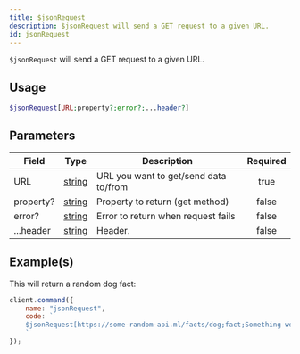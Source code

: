 ```yaml
---
title: $jsonRequest
description: $jsonRequest will send a GET request to a given URL.
id: jsonRequest
---
```


`$jsonRequest` will send a GET request to a given URL.

## Usage

```php
$jsonRequest[URL;property?;error?;...header?]
```

## Parameters

| Field     | Type                                                                                              | Description                           | Required |
| --------- | ------------------------------------------------------------------------------------------------- | ------------------------------------- | :------: |
| URL       | [string](https://developer.mozilla.org/en-US/docs/Web/JavaScript/Reference/Global_Objects/String) | URL you want to get/send data to/from |   true   |
| property? | [string](https://developer.mozilla.org/en-US/docs/Web/JavaScript/Reference/Global_Objects/String) | Property to return (get method)       |  false   |
| error?    | [string](https://developer.mozilla.org/en-US/docs/Web/JavaScript/Reference/Global_Objects/String) | Error to return when request fails    |  false   |
| ...header | [string](https://developer.mozilla.org/en-US/docs/Web/JavaScript/Reference/Global_Objects/String) | Header.                               |  false   |

## Example(s)

This will return a random dog fact:

```javascript
client.command({
    name: "jsonRequest",
    code: `
    $jsonRequest[https://some-random-api.ml/facts/dog;fact;Something went wrong.]
    `
});
```
